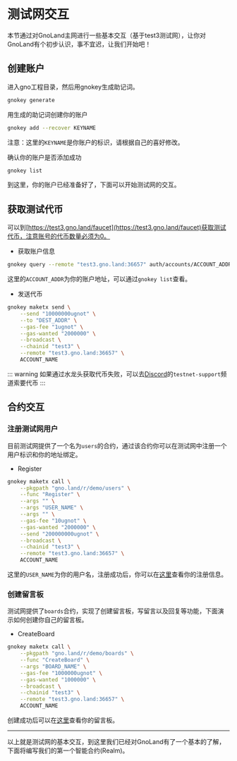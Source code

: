 # 测试网交互
本节通过对GnoLand主网进行一些基本交互（基于test3测试网），让你对GnoLand有个初步认识，事不宜迟，让我们开始吧！

## 创建账户
进入gno工程目录，然后用gnokey生成助记词。
```bash
gnokey generate
```
用生成的助记词创建你的账户
```bash
gnokey add --recover KEYNAME
```
注意：这里的`KEYNAME`是你账户的标识，请根据自己的喜好修改。  

确认你的账户是否添加成功
```bash
gnokey list
```
到这里，你的账户已经准备好了，下面可以开始测试网的交互。
## 获取测试代币
可以到[https://test3.gno.land/faucet](https://test3.gno.land/faucet)获取测试代币，注意账号的代币数量必须为0。 

- 获取账户信息
```bash
gnokey query --remote "test3.gno.land:36657" auth/accounts/ACCOUNT_ADDR
```
这里的`ACCOUNT_ADDR`为你的账户地址，可以通过`gnokey list`查看。

- 发送代币
```bash
gnokey maketx send \
    --send "10000000ugnot" \
    --to "DEST_ADDR" \
    --gas-fee "1ugnot" \
    --gas-wanted "2000000" \
    --broadcast \
    --chainid "test3" \
    --remote "test3.gno.land:36657" \
    ACCOUNT_NAME
```
::: warning
如果通过水龙头获取代币失败，可以去[Discord](https://discord.gg/3YbdqVP8Tb)的`testnet-support`频道索要代币
:::

## 合约交互

### 注册测试网用户
目前测试网提供了一个名为`users`的合约，通过该合约你可以在测试网中注册一个用户标识和你的地址绑定。

- Register
```bash
gnokey maketx call \
    --pkgpath "gno.land/r/demo/users" \
    --func "Register" \
    --args "" \
    --args "USER_NAME" \
    --args "" \
    --gas-fee "10ugnot" \
    --gas-wanted "2000000" \
    --send "200000000ugnot" \
    --broadcast \
    --chainid "test3" \
    --remote "test3.gno.land:36657" \
    ACCOUNT_NAME

```
这里的`USER_NAME`为你的用户名，注册成功后，你可以在[这里](https://test3.gno.land/r/demo/users)查看你的注册信息。

### 创建留言板
测试网提供了`boards`合约，实现了创建留言板，写留言以及回复等功能，下面演示如何创建你自己的留言板。

- CreateBoard
```bash
gnokey maketx call \
    --pkgpath "gno.land/r/demo/boards" \
    --func "CreateBoard" \
    --args "BOARD_NAME" \
    --gas-fee "1000000ugnot" \
    --gas-wanted "1000000" \
    --broadcast \
    --chainid "test3" \
    --remote "test3.gno.land:36657" \
    ACCOUNT_NAME
```
创建成功后可以在[这里](https://test3.gno.land/r/demo/boards)查看你的留言板。 

--- 
以上就是测试网的基本交互，到这里我们已经对GnoLand有了一个基本的了解，下面将编写我们的第一个智能合约(Realm)。